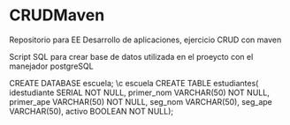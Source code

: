 # CRUDMaven
Repositorio para EE Desarrollo de aplicaciones, ejercicio CRUD con maven

Script SQL para crear base de datos utilizada en el proeycto con el manejador postgreSQL

CREATE DATABASE escuela;
\c escuela
CREATE TABLE estudiantes(
idestudiante SERIAL NOT NULL,
primer_nom VARCHAR(50) NOT NULL,
primer_ape VARCHAR(50) NOT NULL,
seg_nom VARCHAR(50),
seg_ape VARCHAR(50),
activo BOOLEAN NOT NULL);
